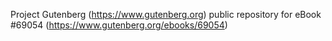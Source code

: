 Project Gutenberg (https://www.gutenberg.org) public repository for
eBook #69054 (https://www.gutenberg.org/ebooks/69054)
